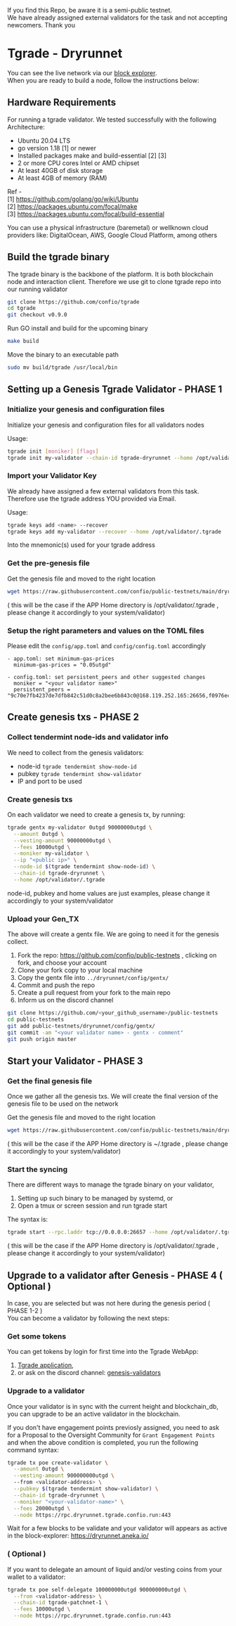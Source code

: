 If you find this Repo, be aware it is a semi-public testnet. \
We have already assigned external validators for the task and not accepting newcomers. Thank you

# Tgrade - Dryrunnet

You can see the live network via our [block explorer](https://dryrunnet.aneka.io). \
When you are ready to build a node, follow the instructions below:

## Hardware Requirements
For running a tgrade validator. We tested successfully with the following Architecture:

- Ubuntu 20.04 LTS
- go version 1.18 [1] or newer
- Installed packages make and build-essential [2] [3]
- 2 or more CPU cores Intel or AMD chipset
- At least 40GB of disk storage
- At least 4GB of memory (RAM)

Ref - \
[1] https://github.com/golang/go/wiki/Ubuntu \
[2] https://packages.ubuntu.com/focal/make \
[3] https://packages.ubuntu.com/focal/build-essential

You can use a physical infrastructure (baremetal) or wellknown cloud providers like: DigitalOcean, AWS, Google Cloud Platform, among others

## Build the tgrade binary
The tgrade binary is the backbone of the platform. It is both blockchain node and interaction client. Therefore we use git to clone tgrade repo into our running validator
```bash
git clone https://github.com/confio/tgrade
cd tgrade
git checkout v0.9.0
```

Run GO install and build for the upcoming binary
```bash
make build
```

Move the binary to an executable path
```bash
sudo mv build/tgrade /usr/local/bin
```

## Setting up a Genesis Tgrade Validator - PHASE 1

### Initialize your genesis and configuration files
Initialize your genesis and configuration files for all validators nodes

Usage:
```bash
tgrade init [moniker] [flags]
tgrade init my-validator --chain-id tgrade-dryrunnet --home /opt/validator/.tgrade
```

### Import your Validator Key
We already have assigned a few external validators from this task. Therefore use the tgrade address YOU provided via Email.

Usage:
```bash
tgrade keys add <name> --recover
tgrade keys add my-validator --recover --home /opt/validator/.tgrade
```

Into the mnemonic(s) used for your tgrade address

### Get the pre-genesis file
Get the genesis file and moved to the right location
```bash
wget https://raw.githubusercontent.com/confio/public-testnets/main/dryrunnet/config/pre-genesis.json -O ~/opt/validator/.tgrade/config/genesis.json
```
( this will be the case if the APP Home directory is /opt/validator/.tgrade , please change it accordingly to your system/validator)

### Setup the right parameters and values on the TOML files
Please edit the `config/app.toml` and `config/config.toml` accordingly

```
- app.toml: set minimum-gas-prices
  minimum-gas-prices = "0.05utgd"

- config.toml: set persistent_peers and other suggested changes
  moniker = "<your validator name>"
  persistent_peers = "9c70e7fb4237de7dfb842c51d0c8a2bee6b843c0@168.119.252.165:26656,f0976ec13d3498397b0a891b44c9a024f8eebb4a@188.34.162.243:26656,ee664babe18b1005fee0548c8818143e745ad80a@142.132.225.3:26656"
```

## Create genesis txs - PHASE 2

### Collect tendermint node-ids and validator info
We need to collect from the genesis validators:
* node-id    ```tgrade tendermint show-node-id```
* pubkey     ```tgrade tendermint show-validator```
* IP and port to be used

### Create genesis txs
On each validator we need to create a genesis tx, by running:
```bash
tgrade gentx my-validator 0utgd 90000000utgd \
  --amount 0utgd \
  --vesting-amount 90000000utgd \
  --fees 10000utgd \
  --moniker my-validator \
  --ip "<public ip>" \
  --node-id $(tgrade tendermint show-node-id) \
  --chain-id tgrade-dryrunnet \
  --home /opt/validator/.tgrade
```
node-id, pubkey and home values are just examples, please change it accordingly to your system/validator

### Upload your Gen_TX
The above will create a gentx file. We are going to need it for the genesis collect.
1. Fork the repo: https://github.com/confio/public-testnets , clicking on fork, and choose your account
2. Clone your fork copy to your local machine
3. Copy the gentx file into `../dryrunnet/config/gentx/`
4. Commit and push the repo
5. Create a pull request from your fork to the main repo
6. Inform us on the discord channel

```bash
git clone https://github.com/<your_github_username>/public-testnets
cd public-testnets
git add public-testnets/dryrunnet/config/gentx/
git commit -am "<your validator name> - gentx - comment"
git push origin master
```

## Start your Validator - PHASE 3

### Get the final genesis file
Once we gather all the genesis txs. We will create the final version of the genesis file to be used on the network

Get the genesis file and moved to the right location
```bash
wget https://raw.githubusercontent.com/confio/public-testnets/main/dryrunnet/config/genesis.json -O ~/.tgrade/config/genesis.json
```
( this will be the case if the APP Home directory is ~/.tgrade , please change it accordingly to your system/validator)

### Start the syncing
There are different ways to manage the tgrade binary on your validator,
1. Setting up such binary to be managed by systemd, or
2. Open a tmux or screen session and run tgrade start

The syntax is:
```bash
tgrade start --rpc.laddr tcp://0.0.0.0:26657 --home /opt/validator/.tgrade
```
( this will be the case if the APP Home directory is /opt/validator/.tgrade , please change it accordingly to your system/validator)

## Upgrade to a validator after Genesis - PHASE 4 ( Optional )
In case, you are selected but was not here during the genesis period ( PHASE 1-2 ) \
You can become a validator by following the next steps:

### Get some tokens
You can get tokens by login for first time into the Tgrade WebApp:
1. [Tgrade application](https://dapp.tgrade.finance),
2. or ask on the discord channel: [genesis-validators](https://discord.com/channels/844486286445903872/963740837093720094)

### Upgrade to a validator
Once your validator is in sync with the current height and blockchain_db, you can upgrade to be an active validator in the blockchain.

If you don't have engagement points previosly assigned, you need to ask for a Proposal to the Oversight Community for `Grant Engagement Points` \
and when the above condition is completed, you run the following command syntax:
```bash
tgrade tx poe create-validator \
  --amount 0utgd \
  --vesting-amount 900000000utgd \ 
  --from <validator-address> \
  --pubkey $(tgrade tendermint show-validator) \
  --chain-id tgrade-dryrunnet \
  --moniker "<your-validator-name>" \
  --fees 20000utgd \
  --node https://rpc.dryrunnet.tgrade.confio.run:443
```

Wait for a few blocks to be validate and your validator will appears as active in the block-explorer:
https://dryrunnet.aneka.io/

### ( Optional )
If you want to delegate an amount of liquid and/or vesting coins from your wallet to a validator:
```bash
tgrade tx poe self-delegate 100000000utgd 900000000utgd \
  --from <validator-address> \
  --chain-id tgrade-patchnet-1 \
  --fees 10000utgd \
  --node https://rpc.dryrunnet.tgrade.confio.run:443
```

